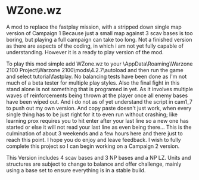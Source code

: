# WZone.wz
A mod to replace the fastplay mission, with a stripped down single map version of Campaign 1 Because just a small map against 3 scav bases is too boring, but playing a full campaign can take too long.
Not a finished version as there are aspects of the coding, in which i am not yet fully capable of understanding.
However it is a ready to play version of the mod.

To play this mod simple add WZone.wz to your \AppData\Roaming\Warzone 2100 Project\Warzone 2100\mods\4.2.7\autoload and then run the game and select tutorial\fastplay.
No balancing tests have been done as I'm not much of a beta tester for multiple play styles.
Also the final fight in this stand alone is not something that is programed in yet. As it involves multiple waves of reinforcements being thrown at the player once all enemy bases have been wiped out. And i do not as of yet understand the script in cam1_7 to push out my own version. And copy paste doesn't just work, when every single thing has to be just right for it to even run without crashing; like learning prox requires you to hit enter after your last line so a new one has started or else it will not read your last line as even being there...
This is the culmination of about 3 weekends and a few hours here and there just to reach this point.
I hope you do enjoy and leave feedback. I wish to fully complete this project so I can begin working on a Campaign 2 version.

This Version includes 4 scav bases and 3 NP bases and a NP LZ. Units and structures are subject to change to balance and offer challenge, mainly using a base set to ensure everything is in a stable build.
